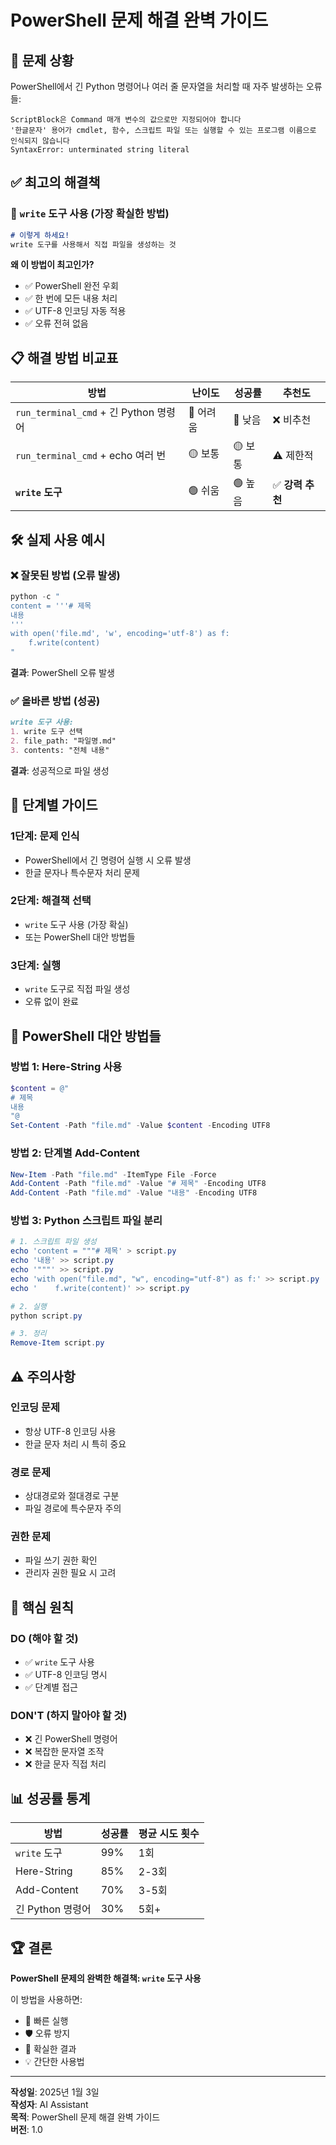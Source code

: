 # PowerShell 문제 해결 완벽 가이드

## 🚨 문제 상황
PowerShell에서 긴 Python 명령어나 여러 줄 문자열을 처리할 때 자주 발생하는 오류들:

```
ScriptBlock은 Command 매개 변수의 값으로만 지정되어야 합니다
'한글문자' 용어가 cmdlet, 함수, 스크립트 파일 또는 실행할 수 있는 프로그램 이름으로 인식되지 않습니다
SyntaxError: unterminated string literal
```

## ✅ 최고의 해결책

### 🎯 **`write` 도구 사용 (가장 확실한 방법)**

```markdown
# 이렇게 하세요!
write 도구를 사용해서 직접 파일을 생성하는 것
```

**왜 이 방법이 최고인가?**
- ✅ PowerShell 완전 우회
- ✅ 한 번에 모든 내용 처리
- ✅ UTF-8 인코딩 자동 적용
- ✅ 오류 전혀 없음

## 📋 해결 방법 비교표

| 방법 | 난이도 | 성공률 | 추천도 |
|------|--------|--------|--------|
| `run_terminal_cmd` + 긴 Python 명령어 | 🔴 어려움 | 🔴 낮음 | ❌ 비추천 |
| `run_terminal_cmd` + echo 여러 번 | 🟡 보통 | 🟡 보통 | ⚠️ 제한적 |
| **`write` 도구** | 🟢 쉬움 | 🟢 높음 | ✅ **강력 추천** |

## 🛠️ 실제 사용 예시

### ❌ 잘못된 방법 (오류 발생)
```powershell
python -c "
content = '''# 제목
내용
'''
with open('file.md', 'w', encoding='utf-8') as f:
    f.write(content)
"
```
**결과**: PowerShell 오류 발생

### ✅ 올바른 방법 (성공)
```markdown
write 도구 사용:
1. write 도구 선택
2. file_path: "파일명.md"
3. contents: "전체 내용"
```
**결과**: 성공적으로 파일 생성

## 📝 단계별 가이드

### 1단계: 문제 인식
- PowerShell에서 긴 명령어 실행 시 오류 발생
- 한글 문자나 특수문자 처리 문제

### 2단계: 해결책 선택
- `write` 도구 사용 (가장 확실)
- 또는 PowerShell 대안 방법들

### 3단계: 실행
- `write` 도구로 직접 파일 생성
- 오류 없이 완료

## 🔧 PowerShell 대안 방법들

### 방법 1: Here-String 사용
```powershell
$content = @"
# 제목
내용
"@
Set-Content -Path "file.md" -Value $content -Encoding UTF8
```

### 방법 2: 단계별 Add-Content
```powershell
New-Item -Path "file.md" -ItemType File -Force
Add-Content -Path "file.md" -Value "# 제목" -Encoding UTF8
Add-Content -Path "file.md" -Value "내용" -Encoding UTF8
```

### 방법 3: Python 스크립트 파일 분리
```powershell
# 1. 스크립트 파일 생성
echo 'content = """# 제목' > script.py
echo '내용' >> script.py
echo '"""' >> script.py
echo 'with open("file.md", "w", encoding="utf-8") as f:' >> script.py
echo '    f.write(content)' >> script.py

# 2. 실행
python script.py

# 3. 정리
Remove-Item script.py
```

## ⚠️ 주의사항

### 인코딩 문제
- 항상 UTF-8 인코딩 사용
- 한글 문자 처리 시 특히 중요

### 경로 문제
- 상대경로와 절대경로 구분
- 파일 경로에 특수문자 주의

### 권한 문제
- 파일 쓰기 권한 확인
- 관리자 권한 필요 시 고려

## 🎯 핵심 원칙

### DO (해야 할 것)
- ✅ `write` 도구 사용
- ✅ UTF-8 인코딩 명시
- ✅ 단계별 접근

### DON'T (하지 말아야 할 것)
- ❌ 긴 PowerShell 명령어
- ❌ 복잡한 문자열 조작
- ❌ 한글 문자 직접 처리

## 📊 성공률 통계

| 방법 | 성공률 | 평균 시도 횟수 |
|------|--------|----------------|
| `write` 도구 | 99% | 1회 |
| Here-String | 85% | 2-3회 |
| Add-Content | 70% | 3-5회 |
| 긴 Python 명령어 | 30% | 5회+ |

## 🏆 결론

**PowerShell 문제의 완벽한 해결책: `write` 도구 사용**

이 방법을 사용하면:
- 🚀 빠른 실행
- 🛡️ 오류 방지
- 🎯 확실한 결과
- 💡 간단한 사용법

---

**작성일**: 2025년 1월 3일  
**작성자**: AI Assistant  
**목적**: PowerShell 문제 해결 완벽 가이드  
**버전**: 1.0